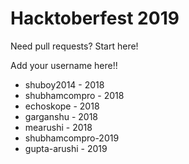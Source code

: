 # Hacktoberfest 2019
Need pull requests? Start here!

Add your username here!!
- shuboy2014 - 2018
- shubhamcompro - 2018
- echoskope - 2018
- garganshu - 2018
- mearushi - 2018
- shubhamcompro-2019
- gupta-arushi - 2019
